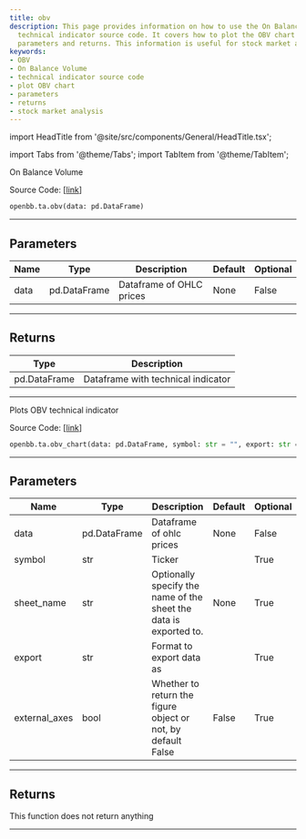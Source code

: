 ```yaml
---
title: obv
description: This page provides information on how to use the On Balance Volume (OBV)
  technical indicator source code. It covers how to plot the OBV chart and list the
  parameters and returns. This information is useful for stock market analysis.
keywords:
- OBV
- On Balance Volume
- technical indicator source code
- plot OBV chart
- parameters
- returns
- stock market analysis
---
```


import HeadTitle from '@site/src/components/General/HeadTitle.tsx';

<HeadTitle title="ta.obv - Reference | OpenBB SDK Docs" />

import Tabs from '@theme/Tabs';
import TabItem from '@theme/TabItem';

<Tabs>
<TabItem value="model" label="Model" default>

On Balance Volume

Source Code: [[link](https://github.com/OpenBB-finance/OpenBBTerminal/tree/main/openbb_terminal/common/technical_analysis/volume_model.py#L90)]

```python wordwrap
openbb.ta.obv(data: pd.DataFrame)
```

---

## Parameters

| Name | Type | Description | Default | Optional |
| ---- | ---- | ----------- | ------- | -------- |
| data | pd.DataFrame | Dataframe of OHLC prices | None | False |


---

## Returns

| Type | Description |
| ---- | ----------- |
| pd.DataFrame | Dataframe with technical indicator |
---



</TabItem>
<TabItem value="view" label="Chart">

Plots OBV technical indicator

Source Code: [[link](https://github.com/OpenBB-finance/OpenBBTerminal/tree/main/openbb_terminal/common/technical_analysis/volume_view.py#L114)]

```python wordwrap
openbb.ta.obv_chart(data: pd.DataFrame, symbol: str = "", export: str = "", sheet_name: Optional[str] = None, external_axes: bool = False)
```

---

## Parameters

| Name | Type | Description | Default | Optional |
| ---- | ---- | ----------- | ------- | -------- |
| data | pd.DataFrame | Dataframe of ohlc prices | None | False |
| symbol | str | Ticker |  | True |
| sheet_name | str | Optionally specify the name of the sheet the data is exported to. | None | True |
| export | str | Format to export data as |  | True |
| external_axes | bool | Whether to return the figure object or not, by default False | False | True |


---

## Returns

This function does not return anything

---



</TabItem>
</Tabs>